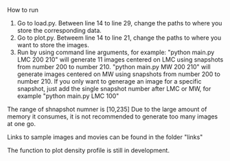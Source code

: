 How to run
1. Go to load.py. Between line 14 to line 29, change the paths to where you store the corresponding data.
2. Go to plot.py. Betweem line 14 to line 21, change the paths to where you want to store the images.
3. Run by using command line arguments, for example:
    "python main.py LMC 200 210" will generate 11 images centered on LMC using snapshots from number 200 to number 210.
    "python main.py MW 200 210" will generate images centered on MW using snapshots from number 200 to number 210.
   If you only want to generage an image for a specific snapshot, just add the single snapshot number after LMC or MW, for example
     "python main.py LMC 100"

The range of shnapshot numner is [10,235]
Due to the large amount of memory it consumes, it is not recommended to generate too many images at one go. 

Links to sample images and movies can be found in the folder "links"

The function to plot density profile is still in development.
